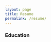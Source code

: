 ```yaml
---
layout: page
title: Resume
permalink: /resume/
---
```

<!--Download a detailed PDF <a style="color:#4CAE04" href="../assets/cv.pdf">here</a>. --!>
 <!--;text-decoration: underline;text-decoration-color: #4CAE04;text-decoration-thickness: 2px;text-underline-position: under;--!>
<h3 style="color:#111111"> Education </h3> 

<!-- <p style="color:#828282"> 2020 - present: <ins style="color:#000000; font-size:16px; text-decoration: none;"> PhD in Speech and Audio Processing, <i> Imperial College London.</i></ins></p> -->

<!-- <p style="color:#828282"> 2016 - 2020: <ins style="color:#000000; font-size:16px; text-decoration: none;"> MEng. Electrical and Electronic Engineering, <i> Imperial College London.</i></ins></p>

<p style="color:#828282"> 2010 - 2016: <ins style="color:#000000; font-size:16px; text-decoration: none;"> Certificat d'Enseignement Secondaire Supérieur (A-levels equiv.), <i> Athénée Royal Charles Rogier, Liège, Belgium</i></ins></p> -->

<!-- <h3 style="color:#111111"> Experience </h3>
<p style="color:#828282"> 2022: <ins style="color:#000000; font-size:16px; text-decoration: none;"> Research Scientist Intern, <i> Nuance Communications</i></ins></p>
<p style="color:#828282"> 2021 - present: <ins style="color:#000000; font-size:16px; text-decoration: none;"> Vice-Chair, Treasurer, <i> IEEE Student Branch, Imperial College London</i></ins></p>
<p style="color:#828282"> 2021 - present: <ins style="color:#000000; font-size:16px; text-decoration: none;"> Student Representative, <i> CSP Research Group, Imperial College London</i></ins></p>
<p style="color:#828282"> 2019 - present: <ins style="color:#000000; font-size:16px; text-decoration: none;"> Teaching Assistant, <i> EEE department, Imperial College London</i></ins></p>
<p style="color:#828282"> 2019: <ins style="color:#000000; font-size:16px; text-decoration: none;"> Research Intern, <i>Speech and Audio Processing Lab, Imperial College London</i></ins></p> -->

<!-- <h3 style="color:#111111"> Publications </h3>
<p style="color:#828282"> 2021: <ins style="color:#000000; font-size:16px; text-decoration: none;"> E. d'Olne, A. H. Moore, and P. A. Naylor, "Model-based beamforming for wearable microphone arrays", in <i>Proc.  Eur.  Signal  Process.  Conf. (EUSIPCO)</i>, Dublin, Ireland, 2021.</ins></p> -->

<!-- 
<h3 style="color:#111111"> Achievements </h3>
<p style="color:#828282"> 2020: <ins style="color:#000000; font-size:16px; text-decoration: none;"> Institute of Engineering and Technology (IET) Prize, <i>Imperial College London</i></ins></p>

<p style="color:#828282"> 2018, 2019, 2020: <ins style="color:#000000; font-size:16px; text-decoration: none;"> Dean's List for Academic Excellence, <i>Imperial College London</i></ins></p> -->
